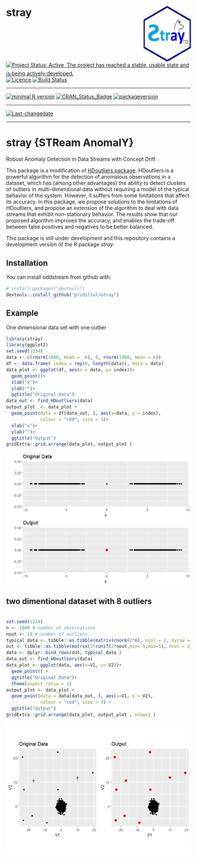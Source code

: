 
stray <img src="logo.png" align="right" height="150" />
=======================================================

[![Project Status: Active  The project has reached a stable, usable state and is being actively developed.](http://www.repostatus.org/badges/latest/active.svg)](http://www.repostatus.org/#active) [![Licence](https://img.shields.io/badge/licence-GPL--2-blue.svg)](https://www.gnu.org/licenses/old-licenses/gpl-2.0.html) [![Build Status](https://travis-ci.org/pridiltal/stray.svg?branch=master)](https://travis-ci.org/pridiltal/stray)

------------------------------------------------------------------------

[![minimal R version](https://img.shields.io/badge/R%3E%3D-3.4.1-6666ff.svg)](https://cran.r-project.org/) [![CRAN\_Status\_Badge](http://www.r-pkg.org/badges/version/stray)](https://cran.r-project.org/package=stray) [![packageversion](https://img.shields.io/badge/Package%20version-1.0.0.9000-orange.svg?style=flat-square)](commits/master)

------------------------------------------------------------------------

[![Last-changedate](https://img.shields.io/badge/last%20change-2018--02--22-yellowgreen.svg)](/commits/master)

------------------------------------------------------------------------

<!-- README.md is generated from README.Rmd. Please edit that file -->
stray {STReam AnomalY}
======================

Robust Anomaly Detection in Data Streams with Concept Drift

This package is a modification of [HDoutliers package](https://cran.r-project.org/web/packages/HDoutliers/index.html). HDoutliers is a powerful algorithm for the detection of anomalous observations in a dataset, which has (among other advantages) the ability to detect clusters of outliers in multi-dimensional data without requiring a model of the typical behavior of the system. However, it suffers from some limitations that affect its accuracy. In this package, we propose solutions to the limitations of HDoutliers, and propose an extension of the algorithm to deal with data streams that exhibit non-stationary behavior. The results show that our proposed algorithm improves the accuracy, and enables the trade-off between false positives and negatives to be better balanced.

This package is still under development and this repository contains a development version of the R package *stray*.

Installation
------------

You can install oddstream from github with:

``` r
# install.packages("devtools")
devtools::install_github("pridiltal/stray")
```

Example
-------

One dimensional data set with one outlier

``` r
library(stray)
library(ggplot2)
set.seed(1234)
data <- c(rnorm(1000, mean = -6), 0, rnorm(1000, mean = 6))
df <- data.frame( index = rep(0, length(data)), data = data)
data_plot <- ggplot(df, aes(x = data, y= index))+
  geom_point()+
  xlab("x")+
  ylab("")+
  ggtitle("Original Data")
data_out <- find_HDoutliers(data)
output_plot  <- data_plot +
  geom_point(data = df[data_out, ], aes(x=data, y = index), 
             colour = "red", size = 3)+
  xlab("x")+
  ylab("")+
  ggtitle("Output")
gridExtra::grid.arrange(data_plot, output_plot )
```

![](README-onedim-1.png)

two dimentional dataset with 8 outliers
---------------------------------------

``` r

set.seed(1234)
n <- 1000 # number of observations
nout <- 10 # number of outliers
typical_data <- tibble::as.tibble(matrix(rnorm(2*n), ncol = 2, byrow = TRUE))
out <- tibble::as.tibble(matrix(5*runif(2*nout,min=-5,max=5), ncol = 2, byrow = TRUE))
data <- dplyr::bind_rows(out, typical_data )
data_out <- find_HDoutliers(data)
data_plot <- ggplot(data, aes(x=V1, y= V2))+
  geom_point() +
  ggtitle("Original Data")+
  theme(aspect.ratio = 1)
output_plot <- data_plot +
  geom_point(data = data[data_out, ], aes(x=V1, y = V2),
             colour = "red", size = 3) +
  ggtitle("Output")
gridExtra::grid.arrange(data_plot, output_plot , nrow=1 )
```

![](README-twodim-1.png)
